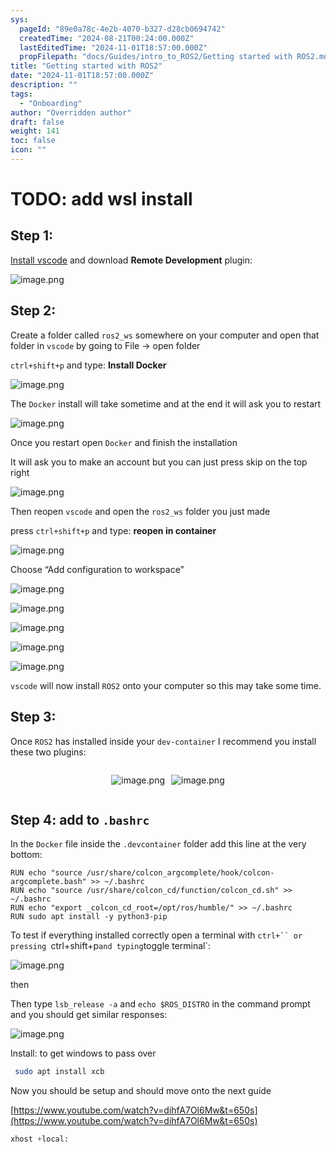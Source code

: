 ```yaml
---
sys:
  pageId: "89e0a78c-4e2b-4070-b327-d28cb0694742"
  createdTime: "2024-08-21T00:24:00.000Z"
  lastEditedTime: "2024-11-01T18:57:00.000Z"
  propFilepath: "docs/Guides/intro_to_ROS2/Getting started with ROS2.md"
title: "Getting started with ROS2"
date: "2024-11-01T18:57:00.000Z"
description: ""
tags:
  - "Onboarding"
author: "Overridden author"
draft: false
weight: 141
toc: false
icon: ""
---
```


# TODO: add wsl install

## Step 1:

[Install vscode](https://code.visualstudio.com/download) and download **Remote Development** plugin:

![image.png](https://prod-files-secure.s3.us-west-2.amazonaws.com/d518164a-d88e-44d1-a4ee-3adb3bd8bce0/efb52993-1881-4a40-b95e-6f020334f022/image.png?X-Amz-Algorithm=AWS4-HMAC-SHA256&X-Amz-Content-Sha256=UNSIGNED-PAYLOAD&X-Amz-Credential=ASIAZI2LB466VHBJP6OG%2F20250313%2Fus-west-2%2Fs3%2Faws4_request&X-Amz-Date=20250313T131820Z&X-Amz-Expires=3600&X-Amz-Security-Token=IQoJb3JpZ2luX2VjEI3%2F%2F%2F%2F%2F%2F%2F%2F%2F%2FwEaCXVzLXdlc3QtMiJIMEYCIQDs4F9cCt%2FyNfh1hYedRk1Uk5riJSkfb0bizy%2BWCDXdPQIhAKhBIjPp98kO3HAPWBvolOA0nyDRRVLXkVkqruezbACnKogECNX%2F%2F%2F%2F%2F%2F%2F%2F%2F%2FwEQABoMNjM3NDIzMTgzODA1IgzvUB1HT2igPpiR1p0q3AP0mhjrPTSmlnHsbLJHzk2MwZYu3ZqBWXAnJBTO4585t1H1huYPsxZkEOO8HZgevXVPwgteXNubOvBilgV0WFlXZNG2gYreROHBW9l7mlnF6TFrYd0nEXxfAHXuqn3gvgdnzfAzChMuLbH6muG%2FaynZuNG1t6dWdErmEt0GZWrWweMrJVg9d0Aeo2VXR7Rcl4IAIt%2BIvviIKg%2BHMMCfr%2F2a3FZ7rlWY%2BBRYL9MklJ31iSCVLQ2ixAlNSe1mWkU3srGC4p8eVTXezDTeKNNDlkiYPi4paixb%2FgE6DYCFHFuZQeWVkJ7gzvIx9oqEWiBmLTomDnUDLq6hAaUU0rCb0pf48tiBHkCGTu3RA0my4%2Feug%2BhWnmoIzIJisJm7dNFIZO%2BDKZgCLo5FEdWwvd30hrjENMmGs0j4DMGCYk5cxvmxxqb1fy5gle%2FGhvMEaFZPbcl1krFYJszDHRh%2BADWIp4GiikjFVcEXXzBAXdQGe%2BUcYBtKBniU8ituAYg5ZZLT0%2ButbBgUXDrA%2BopldceWiOD1PWz6IW4hxNjKV9J9iKq%2FUzNIO1SBJsTyYNq4%2ByCV1EiR2CNpgh4VR96W5%2BsK6%2FvJ2KQqyYrswAyEnTzvrOnHRjBNXAF7obFrTk2CLjCinMu%2BBjqkAXdUvKFiiYSwjyhYSd2KLHJuYiHLQlHtxSI7GMtdCfYlzJu8q0i5CRK0jgL7KnCUEumoBgO6qdHzAhnd%2BZ6Es2HzJ8f7CB3oUbq5dnQ2c1j6RZKUpm2gsXRdkOa47fSLW%2FCWkGYXQIebuw5GKiCPHGJcwIiP77ZpHb%2BAiA2zcOKUYceHyBsxbXx7KgOLyPOm3A%2Bw6H%2BK%2Fms1butgBi8iwq%2B%2FY72s&X-Amz-Signature=2110c67d56a4ec98dc4ed1eab1b4b77f3572bfea5f788251daad5121e59204f1&X-Amz-SignedHeaders=host&x-id=GetObject)

## Step 2:

Create a folder called `ros2_ws` somewhere on your computer and open that folder in `vscode` by going to File → open folder 

`ctrl+shift+p` and type: **Install Docker**

![image.png](https://prod-files-secure.s3.us-west-2.amazonaws.com/d518164a-d88e-44d1-a4ee-3adb3bd8bce0/2269dc0e-1cd5-47ff-bceb-c04ad9b2eab0/image.png?X-Amz-Algorithm=AWS4-HMAC-SHA256&X-Amz-Content-Sha256=UNSIGNED-PAYLOAD&X-Amz-Credential=ASIAZI2LB466VHBJP6OG%2F20250313%2Fus-west-2%2Fs3%2Faws4_request&X-Amz-Date=20250313T131820Z&X-Amz-Expires=3600&X-Amz-Security-Token=IQoJb3JpZ2luX2VjEI3%2F%2F%2F%2F%2F%2F%2F%2F%2F%2FwEaCXVzLXdlc3QtMiJIMEYCIQDs4F9cCt%2FyNfh1hYedRk1Uk5riJSkfb0bizy%2BWCDXdPQIhAKhBIjPp98kO3HAPWBvolOA0nyDRRVLXkVkqruezbACnKogECNX%2F%2F%2F%2F%2F%2F%2F%2F%2F%2FwEQABoMNjM3NDIzMTgzODA1IgzvUB1HT2igPpiR1p0q3AP0mhjrPTSmlnHsbLJHzk2MwZYu3ZqBWXAnJBTO4585t1H1huYPsxZkEOO8HZgevXVPwgteXNubOvBilgV0WFlXZNG2gYreROHBW9l7mlnF6TFrYd0nEXxfAHXuqn3gvgdnzfAzChMuLbH6muG%2FaynZuNG1t6dWdErmEt0GZWrWweMrJVg9d0Aeo2VXR7Rcl4IAIt%2BIvviIKg%2BHMMCfr%2F2a3FZ7rlWY%2BBRYL9MklJ31iSCVLQ2ixAlNSe1mWkU3srGC4p8eVTXezDTeKNNDlkiYPi4paixb%2FgE6DYCFHFuZQeWVkJ7gzvIx9oqEWiBmLTomDnUDLq6hAaUU0rCb0pf48tiBHkCGTu3RA0my4%2Feug%2BhWnmoIzIJisJm7dNFIZO%2BDKZgCLo5FEdWwvd30hrjENMmGs0j4DMGCYk5cxvmxxqb1fy5gle%2FGhvMEaFZPbcl1krFYJszDHRh%2BADWIp4GiikjFVcEXXzBAXdQGe%2BUcYBtKBniU8ituAYg5ZZLT0%2ButbBgUXDrA%2BopldceWiOD1PWz6IW4hxNjKV9J9iKq%2FUzNIO1SBJsTyYNq4%2ByCV1EiR2CNpgh4VR96W5%2BsK6%2FvJ2KQqyYrswAyEnTzvrOnHRjBNXAF7obFrTk2CLjCinMu%2BBjqkAXdUvKFiiYSwjyhYSd2KLHJuYiHLQlHtxSI7GMtdCfYlzJu8q0i5CRK0jgL7KnCUEumoBgO6qdHzAhnd%2BZ6Es2HzJ8f7CB3oUbq5dnQ2c1j6RZKUpm2gsXRdkOa47fSLW%2FCWkGYXQIebuw5GKiCPHGJcwIiP77ZpHb%2BAiA2zcOKUYceHyBsxbXx7KgOLyPOm3A%2Bw6H%2BK%2Fms1butgBi8iwq%2B%2FY72s&X-Amz-Signature=dfbb4c65fd7ad61e474293679deb5910eb8d1d0fec6ee03e0014b1663d5ddcb8&X-Amz-SignedHeaders=host&x-id=GetObject)

The `Docker` install will take sometime and at the end it will ask you to restart

![image.png](https://prod-files-secure.s3.us-west-2.amazonaws.com/d518164a-d88e-44d1-a4ee-3adb3bd8bce0/ed233f78-be33-4b1f-b89c-9c346c0e961e/image.png?X-Amz-Algorithm=AWS4-HMAC-SHA256&X-Amz-Content-Sha256=UNSIGNED-PAYLOAD&X-Amz-Credential=ASIAZI2LB466VHBJP6OG%2F20250313%2Fus-west-2%2Fs3%2Faws4_request&X-Amz-Date=20250313T131820Z&X-Amz-Expires=3600&X-Amz-Security-Token=IQoJb3JpZ2luX2VjEI3%2F%2F%2F%2F%2F%2F%2F%2F%2F%2FwEaCXVzLXdlc3QtMiJIMEYCIQDs4F9cCt%2FyNfh1hYedRk1Uk5riJSkfb0bizy%2BWCDXdPQIhAKhBIjPp98kO3HAPWBvolOA0nyDRRVLXkVkqruezbACnKogECNX%2F%2F%2F%2F%2F%2F%2F%2F%2F%2FwEQABoMNjM3NDIzMTgzODA1IgzvUB1HT2igPpiR1p0q3AP0mhjrPTSmlnHsbLJHzk2MwZYu3ZqBWXAnJBTO4585t1H1huYPsxZkEOO8HZgevXVPwgteXNubOvBilgV0WFlXZNG2gYreROHBW9l7mlnF6TFrYd0nEXxfAHXuqn3gvgdnzfAzChMuLbH6muG%2FaynZuNG1t6dWdErmEt0GZWrWweMrJVg9d0Aeo2VXR7Rcl4IAIt%2BIvviIKg%2BHMMCfr%2F2a3FZ7rlWY%2BBRYL9MklJ31iSCVLQ2ixAlNSe1mWkU3srGC4p8eVTXezDTeKNNDlkiYPi4paixb%2FgE6DYCFHFuZQeWVkJ7gzvIx9oqEWiBmLTomDnUDLq6hAaUU0rCb0pf48tiBHkCGTu3RA0my4%2Feug%2BhWnmoIzIJisJm7dNFIZO%2BDKZgCLo5FEdWwvd30hrjENMmGs0j4DMGCYk5cxvmxxqb1fy5gle%2FGhvMEaFZPbcl1krFYJszDHRh%2BADWIp4GiikjFVcEXXzBAXdQGe%2BUcYBtKBniU8ituAYg5ZZLT0%2ButbBgUXDrA%2BopldceWiOD1PWz6IW4hxNjKV9J9iKq%2FUzNIO1SBJsTyYNq4%2ByCV1EiR2CNpgh4VR96W5%2BsK6%2FvJ2KQqyYrswAyEnTzvrOnHRjBNXAF7obFrTk2CLjCinMu%2BBjqkAXdUvKFiiYSwjyhYSd2KLHJuYiHLQlHtxSI7GMtdCfYlzJu8q0i5CRK0jgL7KnCUEumoBgO6qdHzAhnd%2BZ6Es2HzJ8f7CB3oUbq5dnQ2c1j6RZKUpm2gsXRdkOa47fSLW%2FCWkGYXQIebuw5GKiCPHGJcwIiP77ZpHb%2BAiA2zcOKUYceHyBsxbXx7KgOLyPOm3A%2Bw6H%2BK%2Fms1butgBi8iwq%2B%2FY72s&X-Amz-Signature=88ec26771ef6e391fab575d20f119f014e46ee7f94deceda9bfafb0fe975109f&X-Amz-SignedHeaders=host&x-id=GetObject)

Once you restart open `Docker` and finish the installation

It will ask you to make an account but you can just press skip on the top right

![image.png](https://prod-files-secure.s3.us-west-2.amazonaws.com/d518164a-d88e-44d1-a4ee-3adb3bd8bce0/21010ad9-1659-4fd9-9f59-9932a09b2a3d/image.png?X-Amz-Algorithm=AWS4-HMAC-SHA256&X-Amz-Content-Sha256=UNSIGNED-PAYLOAD&X-Amz-Credential=ASIAZI2LB466VHBJP6OG%2F20250313%2Fus-west-2%2Fs3%2Faws4_request&X-Amz-Date=20250313T131820Z&X-Amz-Expires=3600&X-Amz-Security-Token=IQoJb3JpZ2luX2VjEI3%2F%2F%2F%2F%2F%2F%2F%2F%2F%2FwEaCXVzLXdlc3QtMiJIMEYCIQDs4F9cCt%2FyNfh1hYedRk1Uk5riJSkfb0bizy%2BWCDXdPQIhAKhBIjPp98kO3HAPWBvolOA0nyDRRVLXkVkqruezbACnKogECNX%2F%2F%2F%2F%2F%2F%2F%2F%2F%2FwEQABoMNjM3NDIzMTgzODA1IgzvUB1HT2igPpiR1p0q3AP0mhjrPTSmlnHsbLJHzk2MwZYu3ZqBWXAnJBTO4585t1H1huYPsxZkEOO8HZgevXVPwgteXNubOvBilgV0WFlXZNG2gYreROHBW9l7mlnF6TFrYd0nEXxfAHXuqn3gvgdnzfAzChMuLbH6muG%2FaynZuNG1t6dWdErmEt0GZWrWweMrJVg9d0Aeo2VXR7Rcl4IAIt%2BIvviIKg%2BHMMCfr%2F2a3FZ7rlWY%2BBRYL9MklJ31iSCVLQ2ixAlNSe1mWkU3srGC4p8eVTXezDTeKNNDlkiYPi4paixb%2FgE6DYCFHFuZQeWVkJ7gzvIx9oqEWiBmLTomDnUDLq6hAaUU0rCb0pf48tiBHkCGTu3RA0my4%2Feug%2BhWnmoIzIJisJm7dNFIZO%2BDKZgCLo5FEdWwvd30hrjENMmGs0j4DMGCYk5cxvmxxqb1fy5gle%2FGhvMEaFZPbcl1krFYJszDHRh%2BADWIp4GiikjFVcEXXzBAXdQGe%2BUcYBtKBniU8ituAYg5ZZLT0%2ButbBgUXDrA%2BopldceWiOD1PWz6IW4hxNjKV9J9iKq%2FUzNIO1SBJsTyYNq4%2ByCV1EiR2CNpgh4VR96W5%2BsK6%2FvJ2KQqyYrswAyEnTzvrOnHRjBNXAF7obFrTk2CLjCinMu%2BBjqkAXdUvKFiiYSwjyhYSd2KLHJuYiHLQlHtxSI7GMtdCfYlzJu8q0i5CRK0jgL7KnCUEumoBgO6qdHzAhnd%2BZ6Es2HzJ8f7CB3oUbq5dnQ2c1j6RZKUpm2gsXRdkOa47fSLW%2FCWkGYXQIebuw5GKiCPHGJcwIiP77ZpHb%2BAiA2zcOKUYceHyBsxbXx7KgOLyPOm3A%2Bw6H%2BK%2Fms1butgBi8iwq%2B%2FY72s&X-Amz-Signature=e342539b149ab5c5b29500625549b3aa5ddf0e602af7420d31534ae5f22c5541&X-Amz-SignedHeaders=host&x-id=GetObject)

Then reopen `vscode` and open the `ros2_ws` folder you just made

press `ctrl+shift+p` and type: **reopen in container**

![image.png](https://prod-files-secure.s3.us-west-2.amazonaws.com/d518164a-d88e-44d1-a4ee-3adb3bd8bce0/4e93b8c2-41ad-488c-8095-c74205196118/image.png?X-Amz-Algorithm=AWS4-HMAC-SHA256&X-Amz-Content-Sha256=UNSIGNED-PAYLOAD&X-Amz-Credential=ASIAZI2LB466VHBJP6OG%2F20250313%2Fus-west-2%2Fs3%2Faws4_request&X-Amz-Date=20250313T131820Z&X-Amz-Expires=3600&X-Amz-Security-Token=IQoJb3JpZ2luX2VjEI3%2F%2F%2F%2F%2F%2F%2F%2F%2F%2FwEaCXVzLXdlc3QtMiJIMEYCIQDs4F9cCt%2FyNfh1hYedRk1Uk5riJSkfb0bizy%2BWCDXdPQIhAKhBIjPp98kO3HAPWBvolOA0nyDRRVLXkVkqruezbACnKogECNX%2F%2F%2F%2F%2F%2F%2F%2F%2F%2FwEQABoMNjM3NDIzMTgzODA1IgzvUB1HT2igPpiR1p0q3AP0mhjrPTSmlnHsbLJHzk2MwZYu3ZqBWXAnJBTO4585t1H1huYPsxZkEOO8HZgevXVPwgteXNubOvBilgV0WFlXZNG2gYreROHBW9l7mlnF6TFrYd0nEXxfAHXuqn3gvgdnzfAzChMuLbH6muG%2FaynZuNG1t6dWdErmEt0GZWrWweMrJVg9d0Aeo2VXR7Rcl4IAIt%2BIvviIKg%2BHMMCfr%2F2a3FZ7rlWY%2BBRYL9MklJ31iSCVLQ2ixAlNSe1mWkU3srGC4p8eVTXezDTeKNNDlkiYPi4paixb%2FgE6DYCFHFuZQeWVkJ7gzvIx9oqEWiBmLTomDnUDLq6hAaUU0rCb0pf48tiBHkCGTu3RA0my4%2Feug%2BhWnmoIzIJisJm7dNFIZO%2BDKZgCLo5FEdWwvd30hrjENMmGs0j4DMGCYk5cxvmxxqb1fy5gle%2FGhvMEaFZPbcl1krFYJszDHRh%2BADWIp4GiikjFVcEXXzBAXdQGe%2BUcYBtKBniU8ituAYg5ZZLT0%2ButbBgUXDrA%2BopldceWiOD1PWz6IW4hxNjKV9J9iKq%2FUzNIO1SBJsTyYNq4%2ByCV1EiR2CNpgh4VR96W5%2BsK6%2FvJ2KQqyYrswAyEnTzvrOnHRjBNXAF7obFrTk2CLjCinMu%2BBjqkAXdUvKFiiYSwjyhYSd2KLHJuYiHLQlHtxSI7GMtdCfYlzJu8q0i5CRK0jgL7KnCUEumoBgO6qdHzAhnd%2BZ6Es2HzJ8f7CB3oUbq5dnQ2c1j6RZKUpm2gsXRdkOa47fSLW%2FCWkGYXQIebuw5GKiCPHGJcwIiP77ZpHb%2BAiA2zcOKUYceHyBsxbXx7KgOLyPOm3A%2Bw6H%2BK%2Fms1butgBi8iwq%2B%2FY72s&X-Amz-Signature=ef4edca87f135bb36499636ed3c5f53664af8c496a234db1ad14cd1a5476590e&X-Amz-SignedHeaders=host&x-id=GetObject)

Choose “Add configuration to workspace”

![image.png](https://prod-files-secure.s3.us-west-2.amazonaws.com/d518164a-d88e-44d1-a4ee-3adb3bd8bce0/9560b282-5060-4989-ba37-97e7b2c22476/image.png?X-Amz-Algorithm=AWS4-HMAC-SHA256&X-Amz-Content-Sha256=UNSIGNED-PAYLOAD&X-Amz-Credential=ASIAZI2LB466VHBJP6OG%2F20250313%2Fus-west-2%2Fs3%2Faws4_request&X-Amz-Date=20250313T131820Z&X-Amz-Expires=3600&X-Amz-Security-Token=IQoJb3JpZ2luX2VjEI3%2F%2F%2F%2F%2F%2F%2F%2F%2F%2FwEaCXVzLXdlc3QtMiJIMEYCIQDs4F9cCt%2FyNfh1hYedRk1Uk5riJSkfb0bizy%2BWCDXdPQIhAKhBIjPp98kO3HAPWBvolOA0nyDRRVLXkVkqruezbACnKogECNX%2F%2F%2F%2F%2F%2F%2F%2F%2F%2FwEQABoMNjM3NDIzMTgzODA1IgzvUB1HT2igPpiR1p0q3AP0mhjrPTSmlnHsbLJHzk2MwZYu3ZqBWXAnJBTO4585t1H1huYPsxZkEOO8HZgevXVPwgteXNubOvBilgV0WFlXZNG2gYreROHBW9l7mlnF6TFrYd0nEXxfAHXuqn3gvgdnzfAzChMuLbH6muG%2FaynZuNG1t6dWdErmEt0GZWrWweMrJVg9d0Aeo2VXR7Rcl4IAIt%2BIvviIKg%2BHMMCfr%2F2a3FZ7rlWY%2BBRYL9MklJ31iSCVLQ2ixAlNSe1mWkU3srGC4p8eVTXezDTeKNNDlkiYPi4paixb%2FgE6DYCFHFuZQeWVkJ7gzvIx9oqEWiBmLTomDnUDLq6hAaUU0rCb0pf48tiBHkCGTu3RA0my4%2Feug%2BhWnmoIzIJisJm7dNFIZO%2BDKZgCLo5FEdWwvd30hrjENMmGs0j4DMGCYk5cxvmxxqb1fy5gle%2FGhvMEaFZPbcl1krFYJszDHRh%2BADWIp4GiikjFVcEXXzBAXdQGe%2BUcYBtKBniU8ituAYg5ZZLT0%2ButbBgUXDrA%2BopldceWiOD1PWz6IW4hxNjKV9J9iKq%2FUzNIO1SBJsTyYNq4%2ByCV1EiR2CNpgh4VR96W5%2BsK6%2FvJ2KQqyYrswAyEnTzvrOnHRjBNXAF7obFrTk2CLjCinMu%2BBjqkAXdUvKFiiYSwjyhYSd2KLHJuYiHLQlHtxSI7GMtdCfYlzJu8q0i5CRK0jgL7KnCUEumoBgO6qdHzAhnd%2BZ6Es2HzJ8f7CB3oUbq5dnQ2c1j6RZKUpm2gsXRdkOa47fSLW%2FCWkGYXQIebuw5GKiCPHGJcwIiP77ZpHb%2BAiA2zcOKUYceHyBsxbXx7KgOLyPOm3A%2Bw6H%2BK%2Fms1butgBi8iwq%2B%2FY72s&X-Amz-Signature=e528e3cabce620f97c7ea344a7d3c6395fec52b839f3abdccaedc23812dd4d04&X-Amz-SignedHeaders=host&x-id=GetObject)

![image.png](https://prod-files-secure.s3.us-west-2.amazonaws.com/d518164a-d88e-44d1-a4ee-3adb3bd8bce0/2ee63f81-886b-48e8-a553-dc6e5eac99e4/image.png?X-Amz-Algorithm=AWS4-HMAC-SHA256&X-Amz-Content-Sha256=UNSIGNED-PAYLOAD&X-Amz-Credential=ASIAZI2LB466VHBJP6OG%2F20250313%2Fus-west-2%2Fs3%2Faws4_request&X-Amz-Date=20250313T131820Z&X-Amz-Expires=3600&X-Amz-Security-Token=IQoJb3JpZ2luX2VjEI3%2F%2F%2F%2F%2F%2F%2F%2F%2F%2FwEaCXVzLXdlc3QtMiJIMEYCIQDs4F9cCt%2FyNfh1hYedRk1Uk5riJSkfb0bizy%2BWCDXdPQIhAKhBIjPp98kO3HAPWBvolOA0nyDRRVLXkVkqruezbACnKogECNX%2F%2F%2F%2F%2F%2F%2F%2F%2F%2FwEQABoMNjM3NDIzMTgzODA1IgzvUB1HT2igPpiR1p0q3AP0mhjrPTSmlnHsbLJHzk2MwZYu3ZqBWXAnJBTO4585t1H1huYPsxZkEOO8HZgevXVPwgteXNubOvBilgV0WFlXZNG2gYreROHBW9l7mlnF6TFrYd0nEXxfAHXuqn3gvgdnzfAzChMuLbH6muG%2FaynZuNG1t6dWdErmEt0GZWrWweMrJVg9d0Aeo2VXR7Rcl4IAIt%2BIvviIKg%2BHMMCfr%2F2a3FZ7rlWY%2BBRYL9MklJ31iSCVLQ2ixAlNSe1mWkU3srGC4p8eVTXezDTeKNNDlkiYPi4paixb%2FgE6DYCFHFuZQeWVkJ7gzvIx9oqEWiBmLTomDnUDLq6hAaUU0rCb0pf48tiBHkCGTu3RA0my4%2Feug%2BhWnmoIzIJisJm7dNFIZO%2BDKZgCLo5FEdWwvd30hrjENMmGs0j4DMGCYk5cxvmxxqb1fy5gle%2FGhvMEaFZPbcl1krFYJszDHRh%2BADWIp4GiikjFVcEXXzBAXdQGe%2BUcYBtKBniU8ituAYg5ZZLT0%2ButbBgUXDrA%2BopldceWiOD1PWz6IW4hxNjKV9J9iKq%2FUzNIO1SBJsTyYNq4%2ByCV1EiR2CNpgh4VR96W5%2BsK6%2FvJ2KQqyYrswAyEnTzvrOnHRjBNXAF7obFrTk2CLjCinMu%2BBjqkAXdUvKFiiYSwjyhYSd2KLHJuYiHLQlHtxSI7GMtdCfYlzJu8q0i5CRK0jgL7KnCUEumoBgO6qdHzAhnd%2BZ6Es2HzJ8f7CB3oUbq5dnQ2c1j6RZKUpm2gsXRdkOa47fSLW%2FCWkGYXQIebuw5GKiCPHGJcwIiP77ZpHb%2BAiA2zcOKUYceHyBsxbXx7KgOLyPOm3A%2Bw6H%2BK%2Fms1butgBi8iwq%2B%2FY72s&X-Amz-Signature=021651b898a950c36d7b2ceda1f6ae7cd0a18a83a4d76793556b2a1718efbb4d&X-Amz-SignedHeaders=host&x-id=GetObject)

![image.png](https://prod-files-secure.s3.us-west-2.amazonaws.com/d518164a-d88e-44d1-a4ee-3adb3bd8bce0/ae1580b2-b048-407e-aed9-b584224a7a04/image.png?X-Amz-Algorithm=AWS4-HMAC-SHA256&X-Amz-Content-Sha256=UNSIGNED-PAYLOAD&X-Amz-Credential=ASIAZI2LB466VHBJP6OG%2F20250313%2Fus-west-2%2Fs3%2Faws4_request&X-Amz-Date=20250313T131820Z&X-Amz-Expires=3600&X-Amz-Security-Token=IQoJb3JpZ2luX2VjEI3%2F%2F%2F%2F%2F%2F%2F%2F%2F%2FwEaCXVzLXdlc3QtMiJIMEYCIQDs4F9cCt%2FyNfh1hYedRk1Uk5riJSkfb0bizy%2BWCDXdPQIhAKhBIjPp98kO3HAPWBvolOA0nyDRRVLXkVkqruezbACnKogECNX%2F%2F%2F%2F%2F%2F%2F%2F%2F%2FwEQABoMNjM3NDIzMTgzODA1IgzvUB1HT2igPpiR1p0q3AP0mhjrPTSmlnHsbLJHzk2MwZYu3ZqBWXAnJBTO4585t1H1huYPsxZkEOO8HZgevXVPwgteXNubOvBilgV0WFlXZNG2gYreROHBW9l7mlnF6TFrYd0nEXxfAHXuqn3gvgdnzfAzChMuLbH6muG%2FaynZuNG1t6dWdErmEt0GZWrWweMrJVg9d0Aeo2VXR7Rcl4IAIt%2BIvviIKg%2BHMMCfr%2F2a3FZ7rlWY%2BBRYL9MklJ31iSCVLQ2ixAlNSe1mWkU3srGC4p8eVTXezDTeKNNDlkiYPi4paixb%2FgE6DYCFHFuZQeWVkJ7gzvIx9oqEWiBmLTomDnUDLq6hAaUU0rCb0pf48tiBHkCGTu3RA0my4%2Feug%2BhWnmoIzIJisJm7dNFIZO%2BDKZgCLo5FEdWwvd30hrjENMmGs0j4DMGCYk5cxvmxxqb1fy5gle%2FGhvMEaFZPbcl1krFYJszDHRh%2BADWIp4GiikjFVcEXXzBAXdQGe%2BUcYBtKBniU8ituAYg5ZZLT0%2ButbBgUXDrA%2BopldceWiOD1PWz6IW4hxNjKV9J9iKq%2FUzNIO1SBJsTyYNq4%2ByCV1EiR2CNpgh4VR96W5%2BsK6%2FvJ2KQqyYrswAyEnTzvrOnHRjBNXAF7obFrTk2CLjCinMu%2BBjqkAXdUvKFiiYSwjyhYSd2KLHJuYiHLQlHtxSI7GMtdCfYlzJu8q0i5CRK0jgL7KnCUEumoBgO6qdHzAhnd%2BZ6Es2HzJ8f7CB3oUbq5dnQ2c1j6RZKUpm2gsXRdkOa47fSLW%2FCWkGYXQIebuw5GKiCPHGJcwIiP77ZpHb%2BAiA2zcOKUYceHyBsxbXx7KgOLyPOm3A%2Bw6H%2BK%2Fms1butgBi8iwq%2B%2FY72s&X-Amz-Signature=ea1d8620b4d44b8d1311cb4550b183aed5f462882836fed8827551d69244f0d7&X-Amz-SignedHeaders=host&x-id=GetObject)

![image.png](https://prod-files-secure.s3.us-west-2.amazonaws.com/d518164a-d88e-44d1-a4ee-3adb3bd8bce0/53255b28-f75e-430f-b9e3-c0ac8577e42b/image.png?X-Amz-Algorithm=AWS4-HMAC-SHA256&X-Amz-Content-Sha256=UNSIGNED-PAYLOAD&X-Amz-Credential=ASIAZI2LB466VHBJP6OG%2F20250313%2Fus-west-2%2Fs3%2Faws4_request&X-Amz-Date=20250313T131820Z&X-Amz-Expires=3600&X-Amz-Security-Token=IQoJb3JpZ2luX2VjEI3%2F%2F%2F%2F%2F%2F%2F%2F%2F%2FwEaCXVzLXdlc3QtMiJIMEYCIQDs4F9cCt%2FyNfh1hYedRk1Uk5riJSkfb0bizy%2BWCDXdPQIhAKhBIjPp98kO3HAPWBvolOA0nyDRRVLXkVkqruezbACnKogECNX%2F%2F%2F%2F%2F%2F%2F%2F%2F%2FwEQABoMNjM3NDIzMTgzODA1IgzvUB1HT2igPpiR1p0q3AP0mhjrPTSmlnHsbLJHzk2MwZYu3ZqBWXAnJBTO4585t1H1huYPsxZkEOO8HZgevXVPwgteXNubOvBilgV0WFlXZNG2gYreROHBW9l7mlnF6TFrYd0nEXxfAHXuqn3gvgdnzfAzChMuLbH6muG%2FaynZuNG1t6dWdErmEt0GZWrWweMrJVg9d0Aeo2VXR7Rcl4IAIt%2BIvviIKg%2BHMMCfr%2F2a3FZ7rlWY%2BBRYL9MklJ31iSCVLQ2ixAlNSe1mWkU3srGC4p8eVTXezDTeKNNDlkiYPi4paixb%2FgE6DYCFHFuZQeWVkJ7gzvIx9oqEWiBmLTomDnUDLq6hAaUU0rCb0pf48tiBHkCGTu3RA0my4%2Feug%2BhWnmoIzIJisJm7dNFIZO%2BDKZgCLo5FEdWwvd30hrjENMmGs0j4DMGCYk5cxvmxxqb1fy5gle%2FGhvMEaFZPbcl1krFYJszDHRh%2BADWIp4GiikjFVcEXXzBAXdQGe%2BUcYBtKBniU8ituAYg5ZZLT0%2ButbBgUXDrA%2BopldceWiOD1PWz6IW4hxNjKV9J9iKq%2FUzNIO1SBJsTyYNq4%2ByCV1EiR2CNpgh4VR96W5%2BsK6%2FvJ2KQqyYrswAyEnTzvrOnHRjBNXAF7obFrTk2CLjCinMu%2BBjqkAXdUvKFiiYSwjyhYSd2KLHJuYiHLQlHtxSI7GMtdCfYlzJu8q0i5CRK0jgL7KnCUEumoBgO6qdHzAhnd%2BZ6Es2HzJ8f7CB3oUbq5dnQ2c1j6RZKUpm2gsXRdkOa47fSLW%2FCWkGYXQIebuw5GKiCPHGJcwIiP77ZpHb%2BAiA2zcOKUYceHyBsxbXx7KgOLyPOm3A%2Bw6H%2BK%2Fms1butgBi8iwq%2B%2FY72s&X-Amz-Signature=bded1ea9bb8b9870ba75385a384a2cef463b333fc223396be0c90a3265b9582e&X-Amz-SignedHeaders=host&x-id=GetObject)

![image.png](https://prod-files-secure.s3.us-west-2.amazonaws.com/d518164a-d88e-44d1-a4ee-3adb3bd8bce0/7c562767-5af9-4ffb-97d1-327bcdf4ee00/image.png?X-Amz-Algorithm=AWS4-HMAC-SHA256&X-Amz-Content-Sha256=UNSIGNED-PAYLOAD&X-Amz-Credential=ASIAZI2LB466VHBJP6OG%2F20250313%2Fus-west-2%2Fs3%2Faws4_request&X-Amz-Date=20250313T131820Z&X-Amz-Expires=3600&X-Amz-Security-Token=IQoJb3JpZ2luX2VjEI3%2F%2F%2F%2F%2F%2F%2F%2F%2F%2FwEaCXVzLXdlc3QtMiJIMEYCIQDs4F9cCt%2FyNfh1hYedRk1Uk5riJSkfb0bizy%2BWCDXdPQIhAKhBIjPp98kO3HAPWBvolOA0nyDRRVLXkVkqruezbACnKogECNX%2F%2F%2F%2F%2F%2F%2F%2F%2F%2FwEQABoMNjM3NDIzMTgzODA1IgzvUB1HT2igPpiR1p0q3AP0mhjrPTSmlnHsbLJHzk2MwZYu3ZqBWXAnJBTO4585t1H1huYPsxZkEOO8HZgevXVPwgteXNubOvBilgV0WFlXZNG2gYreROHBW9l7mlnF6TFrYd0nEXxfAHXuqn3gvgdnzfAzChMuLbH6muG%2FaynZuNG1t6dWdErmEt0GZWrWweMrJVg9d0Aeo2VXR7Rcl4IAIt%2BIvviIKg%2BHMMCfr%2F2a3FZ7rlWY%2BBRYL9MklJ31iSCVLQ2ixAlNSe1mWkU3srGC4p8eVTXezDTeKNNDlkiYPi4paixb%2FgE6DYCFHFuZQeWVkJ7gzvIx9oqEWiBmLTomDnUDLq6hAaUU0rCb0pf48tiBHkCGTu3RA0my4%2Feug%2BhWnmoIzIJisJm7dNFIZO%2BDKZgCLo5FEdWwvd30hrjENMmGs0j4DMGCYk5cxvmxxqb1fy5gle%2FGhvMEaFZPbcl1krFYJszDHRh%2BADWIp4GiikjFVcEXXzBAXdQGe%2BUcYBtKBniU8ituAYg5ZZLT0%2ButbBgUXDrA%2BopldceWiOD1PWz6IW4hxNjKV9J9iKq%2FUzNIO1SBJsTyYNq4%2ByCV1EiR2CNpgh4VR96W5%2BsK6%2FvJ2KQqyYrswAyEnTzvrOnHRjBNXAF7obFrTk2CLjCinMu%2BBjqkAXdUvKFiiYSwjyhYSd2KLHJuYiHLQlHtxSI7GMtdCfYlzJu8q0i5CRK0jgL7KnCUEumoBgO6qdHzAhnd%2BZ6Es2HzJ8f7CB3oUbq5dnQ2c1j6RZKUpm2gsXRdkOa47fSLW%2FCWkGYXQIebuw5GKiCPHGJcwIiP77ZpHb%2BAiA2zcOKUYceHyBsxbXx7KgOLyPOm3A%2Bw6H%2BK%2Fms1butgBi8iwq%2B%2FY72s&X-Amz-Signature=c793f9e095a5ea5baa7e3ccfaf35ebb8bd6b9ae025dbfaf2adbd977825aef367&X-Amz-SignedHeaders=host&x-id=GetObject)

`vscode` will now install `ROS2` onto your computer so this may take some time.

## Step 3:

Once `ROS2` has installed inside your `dev-container` I recommend you install these two plugins:

<div style="display: flex;flex-direction: row; column-gap:10px; max-width: 630px;justify-content: center;">
<div>

![image.png](https://prod-files-secure.s3.us-west-2.amazonaws.com/d518164a-d88e-44d1-a4ee-3adb3bd8bce0/3fc3d550-5a54-4ba1-ba6b-faa01cdb7369/image.png?X-Amz-Algorithm=AWS4-HMAC-SHA256&X-Amz-Content-Sha256=UNSIGNED-PAYLOAD&X-Amz-Credential=ASIAZI2LB466Y4U2IB5U%2F20250313%2Fus-west-2%2Fs3%2Faws4_request&X-Amz-Date=20250313T131822Z&X-Amz-Expires=3600&X-Amz-Security-Token=IQoJb3JpZ2luX2VjEI3%2F%2F%2F%2F%2F%2F%2F%2F%2F%2FwEaCXVzLXdlc3QtMiJHMEUCIGmb1%2FsZakxbCMJoKDWb6tG9MiY5q6c7ug7IgXp%2FSwzAAiEAm1MyXxeRZLjpvzQjJIakGFZJ80HYf7q9ntinfbL%2BSPkqiAQI1f%2F%2F%2F%2F%2F%2F%2F%2F%2F%2FARAAGgw2Mzc0MjMxODM4MDUiDDYjSDROi3NyDbKVYSrcA%2BwVR8SZfy4X8pKWhB2PRmidhHloFoIIinNdK4%2Bzh4Cg9NSSRrdEr%2BX0fXEVoPCLbikha1zYChM5OzxAesG6ZcqKYtGwGRn3EzeHwM0vGIfLRrCyb8AzlIwlBJHkQRiEPYZ5J0N15TpQCeseITHLyIl1c20FAU4AlTcWBrJSRri3acKI0CUl4dmD0Nib4HrF7j8Z97jo%2FnQ0SeOibyYCjTL8Xgp0ywJeB81Zrvsqb06uQzg2RKnoAqcMp9vOqdBE691irUW2X0Q4bl4GlOCuyNyLyR7gTTz8qhJwMC6pt%2FcFw2qP0GdhSqF9HmLo4RcvnYw2P5HfAVZxin99kAYm4S1k1mj9p8xeGOWcg0suoEScwglSEnjbDdQ5XPNrP%2BAoqjGDkiluwTatqee8s8Ig7cwg7zw8fpfwMYz6ygdBuemRDH9csdvamoE4VkHPFf4fS%2BRD7qPePwtRdLgwkdF%2BheLX9VZDK8qN3XJzSYl%2BGi5RkGa3ID5fTrk%2BlPtXhI41A9U%2Bm0OWoDxrVAbDgn974yo5YBfad5zKFzrPsJmRR6FA%2FJcOv26ldcQqa5GMho0m%2BfpYpw6h3UKVeBlthqHwZ9CNTWqbYVjh3rLASwkN%2FLVoVhS5poqdOZz0MbYaMLKcy74GOqUBkQno%2BRZFOu20MZ3iA9nily53kQkqXLAEAL3nI1x3s%2BFVetFOQV83lSQyUqXLo6QuWwTkuA204hf1Yqpz%2BqLxb%2FwGFcTLeqQzRhaYJR2kT9uYt9zkVX43sF%2FS%2B3NgtPKXc0%2BvBitvAB3Qabpzem8gmrOMhztX5gvrpvugSwXowEsBnGvAA50R5GgmpxOpfLt1IursFWVFy4w2IsuKUMXlP7ny%2FlAh&X-Amz-Signature=b36300e628b06172736ee1990a1574b4ce7064b92a4e86e57abd1401a5185212&X-Amz-SignedHeaders=host&x-id=GetObject)

</div>
<div>

![image.png](https://prod-files-secure.s3.us-west-2.amazonaws.com/d518164a-d88e-44d1-a4ee-3adb3bd8bce0/d994cc66-13c2-4093-a5a3-f84cf4601a82/image.png?X-Amz-Algorithm=AWS4-HMAC-SHA256&X-Amz-Content-Sha256=UNSIGNED-PAYLOAD&X-Amz-Credential=ASIAZI2LB466TOJV42B7%2F20250313%2Fus-west-2%2Fs3%2Faws4_request&X-Amz-Date=20250313T131822Z&X-Amz-Expires=3600&X-Amz-Security-Token=IQoJb3JpZ2luX2VjEI3%2F%2F%2F%2F%2F%2F%2F%2F%2F%2FwEaCXVzLXdlc3QtMiJFMEMCHyBu3VtlYjwXha0STI%2BsuFJEcgU2zDmUqvEaZ4KGAUICICBCzB2KGJf0l17%2Bo1AqyrWdTjt7FQtmndM0z9%2B4gQTrKogECNX%2F%2F%2F%2F%2F%2F%2F%2F%2F%2FwEQABoMNjM3NDIzMTgzODA1IgzFbn5qafrGQw1WkQ8q3AOyTuThpkn7oOlqC7rnDpOnFq8%2FI6GGK16hdhha%2BmsBUmI719Cts1A6fcz0Pt%2BIC7r6uiGJfbWU0i%2F4YLFo8U2Uy8a1rJiZ60GJQyHLX1ar0oQWqaRcTpmx0nQJt91lB%2FV2PEHSzZae4tnWO02b50A1JiHDvb6P2iE3ePTPSPu0Yes%2B0EjIZGkha0mZLO88BMIPpdXYcOBPXjkad%2F7lZcwhSHpyN1d4UzGCAnBuv8NF9NUKDC5tsy%2BEfh1twiJIJczNbWX8jmxBVE2tHS26ry2JDKQa%2B8Bc04MhEG66wtPbsakut1ppMavUwBpg5fDZ6eV97ltsWHLpGn9kCb4hjvhY7YGUrg9NxuvaRTlJ%2BGpCxFV%2Fc1o53gObRuDw6GyklXKE%2Ft5z%2Bwxvy7VTll0X%2F18NoeFXgy%2F5tX3z4mHFZnbsyi8OpoGcEI2uHSou7mqlBxoNDnj%2BH%2FFEW2letM04tdMMecTgFkXWsSLjujv9vkLv%2BRe3zIwdlDg49jg%2FEce4geJ%2Br6yOUANU9nemrsujXSUKY9ZZNPnhDSn%2FslL94m47PiYHNoEsy5SrBch17msd8HEJlGRQ4EMR9RHSjv%2FjG6AD%2Fc0LdTa8PWRN8sA%2BszhlTsobsrj2bJo74SVu9DD9m8u%2BBjqnAbRCtoTmXYhBvXyr0LDSg4pQUQ%2FDrjyxWu5A5j0%2FvxuavFzMxwsYdG4qyYfo5l1bDA5zMXEyWP1P8jdglkrcfogiWfA4B49mS0zK%2FyeA4dULOZDhR17XVCBcVTIEiBt2aZwyMk34%2Fb6ljOVPeTaP3A067WB%2FQaduyvCZt2O%2F3QxcJop%2BMZRntVfduHhBMqEQF1zXussJCiGh44g%2BPxHCRK2G3BLA5ZOL&X-Amz-Signature=ac3c0d6e62ce26c5c3077ce141468db89b0be099702392bff61fc66f21b8a649&X-Amz-SignedHeaders=host&x-id=GetObject)

</div>
</div>

## Step 4: add to `.bashrc`

In the `Docker` file inside the `.devcontainer` folder add this line at the very bottom: 

```docker
RUN echo "source /usr/share/colcon_argcomplete/hook/colcon-argcomplete.bash" >> ~/.bashrc
RUN echo "source /usr/share/colcon_cd/function/colcon_cd.sh" >> ~/.bashrc
RUN echo "export _colcon_cd_root=/opt/ros/humble/" >> ~/.bashrc
RUN sudo apt install -y python3-pip 
```

To test if everything installed correctly open a terminal with `ctrl+`` or pressing `ctrl+shift+p` and typing `toggle terminal`:

![image.png](https://prod-files-secure.s3.us-west-2.amazonaws.com/d518164a-d88e-44d1-a4ee-3adb3bd8bce0/6a4943d8-b04e-4c02-9a58-775f3384d1a5/image.png?X-Amz-Algorithm=AWS4-HMAC-SHA256&X-Amz-Content-Sha256=UNSIGNED-PAYLOAD&X-Amz-Credential=ASIAZI2LB466VHBJP6OG%2F20250313%2Fus-west-2%2Fs3%2Faws4_request&X-Amz-Date=20250313T131820Z&X-Amz-Expires=3600&X-Amz-Security-Token=IQoJb3JpZ2luX2VjEI3%2F%2F%2F%2F%2F%2F%2F%2F%2F%2FwEaCXVzLXdlc3QtMiJIMEYCIQDs4F9cCt%2FyNfh1hYedRk1Uk5riJSkfb0bizy%2BWCDXdPQIhAKhBIjPp98kO3HAPWBvolOA0nyDRRVLXkVkqruezbACnKogECNX%2F%2F%2F%2F%2F%2F%2F%2F%2F%2FwEQABoMNjM3NDIzMTgzODA1IgzvUB1HT2igPpiR1p0q3AP0mhjrPTSmlnHsbLJHzk2MwZYu3ZqBWXAnJBTO4585t1H1huYPsxZkEOO8HZgevXVPwgteXNubOvBilgV0WFlXZNG2gYreROHBW9l7mlnF6TFrYd0nEXxfAHXuqn3gvgdnzfAzChMuLbH6muG%2FaynZuNG1t6dWdErmEt0GZWrWweMrJVg9d0Aeo2VXR7Rcl4IAIt%2BIvviIKg%2BHMMCfr%2F2a3FZ7rlWY%2BBRYL9MklJ31iSCVLQ2ixAlNSe1mWkU3srGC4p8eVTXezDTeKNNDlkiYPi4paixb%2FgE6DYCFHFuZQeWVkJ7gzvIx9oqEWiBmLTomDnUDLq6hAaUU0rCb0pf48tiBHkCGTu3RA0my4%2Feug%2BhWnmoIzIJisJm7dNFIZO%2BDKZgCLo5FEdWwvd30hrjENMmGs0j4DMGCYk5cxvmxxqb1fy5gle%2FGhvMEaFZPbcl1krFYJszDHRh%2BADWIp4GiikjFVcEXXzBAXdQGe%2BUcYBtKBniU8ituAYg5ZZLT0%2ButbBgUXDrA%2BopldceWiOD1PWz6IW4hxNjKV9J9iKq%2FUzNIO1SBJsTyYNq4%2ByCV1EiR2CNpgh4VR96W5%2BsK6%2FvJ2KQqyYrswAyEnTzvrOnHRjBNXAF7obFrTk2CLjCinMu%2BBjqkAXdUvKFiiYSwjyhYSd2KLHJuYiHLQlHtxSI7GMtdCfYlzJu8q0i5CRK0jgL7KnCUEumoBgO6qdHzAhnd%2BZ6Es2HzJ8f7CB3oUbq5dnQ2c1j6RZKUpm2gsXRdkOa47fSLW%2FCWkGYXQIebuw5GKiCPHGJcwIiP77ZpHb%2BAiA2zcOKUYceHyBsxbXx7KgOLyPOm3A%2Bw6H%2BK%2Fms1butgBi8iwq%2B%2FY72s&X-Amz-Signature=95b5a731341b536e427395a8e01223e478d5a259394c3e72783bc3e57bb1dffc&X-Amz-SignedHeaders=host&x-id=GetObject)

then 

Then type `lsb_release -a` and `echo $ROS_DISTRO` in the command prompt and you should get similar responses:

![image.png](https://prod-files-secure.s3.us-west-2.amazonaws.com/d518164a-d88e-44d1-a4ee-3adb3bd8bce0/3e635dec-a805-4e85-8b9e-d000e5b71a4e/image.png?X-Amz-Algorithm=AWS4-HMAC-SHA256&X-Amz-Content-Sha256=UNSIGNED-PAYLOAD&X-Amz-Credential=ASIAZI2LB466VHBJP6OG%2F20250313%2Fus-west-2%2Fs3%2Faws4_request&X-Amz-Date=20250313T131820Z&X-Amz-Expires=3600&X-Amz-Security-Token=IQoJb3JpZ2luX2VjEI3%2F%2F%2F%2F%2F%2F%2F%2F%2F%2FwEaCXVzLXdlc3QtMiJIMEYCIQDs4F9cCt%2FyNfh1hYedRk1Uk5riJSkfb0bizy%2BWCDXdPQIhAKhBIjPp98kO3HAPWBvolOA0nyDRRVLXkVkqruezbACnKogECNX%2F%2F%2F%2F%2F%2F%2F%2F%2F%2FwEQABoMNjM3NDIzMTgzODA1IgzvUB1HT2igPpiR1p0q3AP0mhjrPTSmlnHsbLJHzk2MwZYu3ZqBWXAnJBTO4585t1H1huYPsxZkEOO8HZgevXVPwgteXNubOvBilgV0WFlXZNG2gYreROHBW9l7mlnF6TFrYd0nEXxfAHXuqn3gvgdnzfAzChMuLbH6muG%2FaynZuNG1t6dWdErmEt0GZWrWweMrJVg9d0Aeo2VXR7Rcl4IAIt%2BIvviIKg%2BHMMCfr%2F2a3FZ7rlWY%2BBRYL9MklJ31iSCVLQ2ixAlNSe1mWkU3srGC4p8eVTXezDTeKNNDlkiYPi4paixb%2FgE6DYCFHFuZQeWVkJ7gzvIx9oqEWiBmLTomDnUDLq6hAaUU0rCb0pf48tiBHkCGTu3RA0my4%2Feug%2BhWnmoIzIJisJm7dNFIZO%2BDKZgCLo5FEdWwvd30hrjENMmGs0j4DMGCYk5cxvmxxqb1fy5gle%2FGhvMEaFZPbcl1krFYJszDHRh%2BADWIp4GiikjFVcEXXzBAXdQGe%2BUcYBtKBniU8ituAYg5ZZLT0%2ButbBgUXDrA%2BopldceWiOD1PWz6IW4hxNjKV9J9iKq%2FUzNIO1SBJsTyYNq4%2ByCV1EiR2CNpgh4VR96W5%2BsK6%2FvJ2KQqyYrswAyEnTzvrOnHRjBNXAF7obFrTk2CLjCinMu%2BBjqkAXdUvKFiiYSwjyhYSd2KLHJuYiHLQlHtxSI7GMtdCfYlzJu8q0i5CRK0jgL7KnCUEumoBgO6qdHzAhnd%2BZ6Es2HzJ8f7CB3oUbq5dnQ2c1j6RZKUpm2gsXRdkOa47fSLW%2FCWkGYXQIebuw5GKiCPHGJcwIiP77ZpHb%2BAiA2zcOKUYceHyBsxbXx7KgOLyPOm3A%2Bw6H%2BK%2Fms1butgBi8iwq%2B%2FY72s&X-Amz-Signature=19a88cb40fca3a1cd5a165cf9fe944d92aa06603741bf7049e20416416a5cb35&X-Amz-SignedHeaders=host&x-id=GetObject)

Install:  to get windows to pass over

```bash
 sudo apt install xcb
```

Now you should be setup and should move onto the next guide 

[https://www.youtube.com/watch?v=dihfA7Ol6Mw&t=650s](https://www.youtube.com/watch?v=dihfA7Ol6Mw&t=650s)

```python
xhost +local:
```
